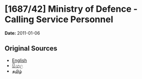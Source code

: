 # [1687/42] Ministry of Defence - Calling Service Personnel

**Date:** 2011-01-06

## Original Sources

- [English](https://documents.gov.lk/view/extra-gazettes/2011/1/1687-42_E.pdf)
- [සිංහල](https://documents.gov.lk/view/extra-gazettes/2011/1/1687-42_S.pdf)
- [தமிழ்](https://documents.gov.lk/view/extra-gazettes/2011/1/1687-42_T.pdf)
